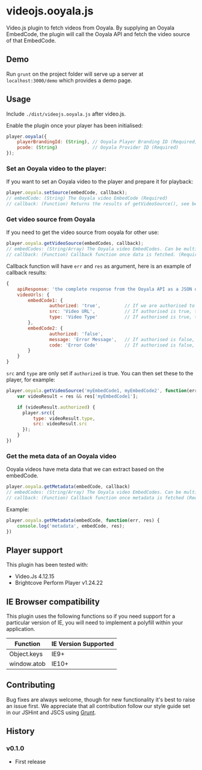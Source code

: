# videojs.ooyala.js

Video.js plugin to fetch videos from Ooyala. By supplying an Ooyala EmbedCode, the plugin will call the Ooyala API and fetch the video source of that EmbedCode.

## Demo

Run ```grunt``` on the project folder will serve up a server at ```localhost:3000/demo``` which provides a demo page.

## Usage

Include ```./dist/videojs.ooyala.js``` after video.js.

Enable the plugin once your player has been initialised:

```js
player.ooyala({
    playerBrandingId: (String), // Ooyala Player Branding ID (Required)
    pcode: (String)             // Ooyala Provider ID (Required)
});
```

### Set an Ooyala video to the player:
If you want to set an Ooyala video to the player and prepare it for playback:

```js
player.ooyala.setSource(embedCode, callback);
// embedCode: (String) The Ooyala video EmbedCode (Required)
// callback: (Function) Returns the results of getVideoSource(), see below (Optional).
```

### Get video source from Ooyala
If you need to get the video source from ooyala for other use:

```js
player.ooyala.getVideoSource(embedCodes, callback);
// embedCodes: (String/Array) The Ooyala video EmbedCodes. Can be multiple videos. (Required)
// callback: (Function) Callback function once data is fetched. (Required)
```
Callback function will have `err` and `res` as argument, here is an example of callback results:

```javascript
{
    apiResponse: 'the complete response from the Ooyala API as a JSON object'
    videoUrls: {
        embedCode1: {
                authorized: 'true',         // If we are authorised to use this video
                src: 'Video URL',           // If authorised is true, this is defined.
                type: 'Video Type'          // If authorised is true, this is defined.
        },
        embedCode2: {
                authorized: 'false',
                message: 'Error Message',   // If authorised is false, this is defined.
                code: 'Error Code'          // If authorised is false, this is defined.
        }
    }
}
```
`src` and `type` are only set if `authorized` is true. You can then set these to the player, for example:

```js
player.ooyala.getVideoSource('myEmbedCode1, myEmbedCode2', function(err, res) {
    var videoResult = res && res['myEmbedCode1'];

    if (videoResult.authorized) {
      player.src({
          type: videoResult.type,
          src: videoResult.src
      });
    }
})
```

### Get the meta data of an Ooyala video
Ooyala videos have meta data that we can extract based on the embedCode.

```js
player.ooyala.getMetadata(embedCode, callback)
// embedCodes: (String/Array) The Ooyala video EmbedCodes. Can be multiple videos. (Required)
// callback: (Function) Callback function once metadata is fetched (Required)
```

Example:

```js
player.ooyala.getMetadata(embedCode, function(err, res) {
    console.log('metadata', embedCode, res);
})
```

## Player support

This plugin has been tested with:

- Video.Js 4.12.15
- Brightcove Perform Player v1.24.22

## IE Browser compatibility

This plugin uses the following functions so if you need support for a particular version of IE, you will need to implement a polyfill within your application.

| Function      | IE Version Supported  |
|-------------  |---------------------- |
| Object.keys   | IE9+                  |
| window.atob   | IE10+                 |

## Contributing

Bug fixes are always welcome, though for new functionality it's best to raise an issue first.
We appreciate that all contribution follow our style guide set in our JSHint and JSCS using  [Grunt](http://gruntjs.com/).

## History

### v0.1.0
* First release